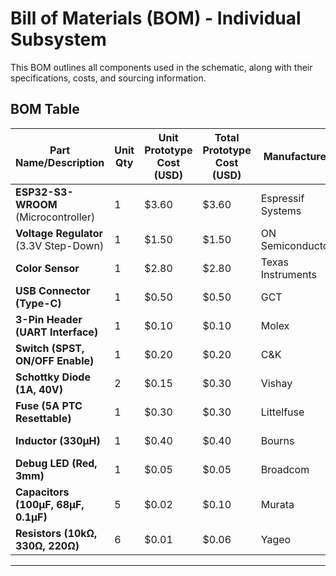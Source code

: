 # **Bill of Materials (BOM) - Individual Subsystem**
This BOM outlines all components used in the schematic, along with their specifications, costs, and sourcing information.

## **BOM Table**

| **Part Name/Description** | **Unit Qty** | **Unit Prototype Cost (USD)** | **Total Prototype Cost (USD)** | **Manufacturer** | **Manufacturer Part #** | **Vendor** | **Vendor Link** | **Datasheet Link** | **Supplier Part #** | **# Ordered** | **Date Ordered** | **# Received** | **Surplus** | **Schematic Ref. Designators** |
|---------------------------|--------------|------------------------------|-------------------------------|------------------|------------------------|------------|----------------|-------------------|--------------------|--------------|----------------|---------------|-----------|-------------------------------|
| **ESP32-S3-WROOM** (Microcontroller) | 1 | $3.60 | $3.60 | Espressif Systems | ESP32-S3-WROOM-1 | DigiKey | [Vendor Link](https://www.digikey.com/en/products/detail/espressif-systems/ESP32-S3-WROOM-1/15137555) | [Datasheet](https://www.espressif.com/sites/default/files/documentation/esp32-s3-wroom-1_wroom-1u_datasheet_en.pdf) | 15137555 | 2 | YYYY-MM-DD | 2 | 1 | U1 |
| **Voltage Regulator** (3.3V Step-Down) | 1 | $1.50 | $1.50 | ON Semiconductor | LM2575D2T-3.3R4G | DigiKey | [Vendor Link](https://www.digikey.com/en/products/detail/onsemi/LM2575D2T-3-3R4G/1476688) | [Datasheet](https://www.onsemi.com/pdf/datasheet/lm2575-d.pdf) | 1476688 | 2 | YYYY-MM-DD | 2 | 1 | U2 |
| **Color Sensor** | 1 | $2.80 | $2.80 | Texas Instruments | OPT4060DTSR | DigiKey | [Vendor Link](https://www.digikey.com/en/products/detail/texas-instruments/OPT4060DTSR/14654766) | [Datasheet](https://www.ti.com/lit/ds/symlink/opt4060.pdf) | 14654766 | 2 | YYYY-MM-DD | 2 | 1 | U3 |
| **USB Connector (Type-C)** | 1 | $0.50 | $0.50 | GCT | USB3131-30-0230-A | DigiKey | [Vendor Link](https://www.digikey.com/en/products/detail/gct/USB3131-30-0230-A/9859642) | [Datasheet](https://gct.co/files/specs/usb3131-spec.pdf) | 9859642 | 2 | YYYY-MM-DD | 2 | 1 | J2 |
| **3-Pin Header (UART Interface)** | 1 | $0.10 | $0.10 | Molex | 22-05-3031 | DigiKey | [Vendor Link](https://www.digikey.com/en/products/detail/molex/22-05-3031/264773) | [Datasheet](https://www.molex.com/pdm_docs/sd/022053031_sd.pdf) | 264773 | 2 | YYYY-MM-DD | 2 | 1 | J1 |
| **Switch (SPST, ON/OFF Enable)** | 1 | $0.20 | $0.20 | C&K | SW-KS01 | DigiKey | [Vendor Link](https://www.digikey.com/en/products/detail/c-k/SW-KS01/376486) | [Datasheet](https://www.ckswitches.com/media/1421/kseries.pdf) | 376486 | 2 | YYYY-MM-DD | 2 | 1 | SW1 |
| **Schottky Diode (1A, 40V)** | 2 | $0.15 | $0.30 | Vishay | SS14 | DigiKey | [Vendor Link](https://www.digikey.com/en/products/detail/vishay-general-semiconductor-tti-inc/SS14/936905) | [Datasheet](https://www.vishay.com/docs/88860/ss14.pdf) | 936905 | 4 | YYYY-MM-DD | 4 | 2 | D2, D3 |
| **Fuse (5A PTC Resettable)** | 1 | $0.30 | $0.30 | Littelfuse | 0448005.WR | DigiKey | [Vendor Link](https://www.digikey.com/en/products/detail/littelfuse-inc/0448005.WR/1512819) | [Datasheet](https://www.littelfuse.com/media?resourcetype=datasheets&itemid=1452) | 1512819 | 2 | YYYY-MM-DD | 2 | 1 | F1 |
| **Inductor (330µH)** | 1 | $0.40 | $0.40 | Bourns | SDR1307-331KL | DigiKey | [Vendor Link](https://www.digikey.com/en/products/detail/bourns/SDR1307-331KL/6132481) | [Datasheet](https://www.bourns.com/docs/Product-Datasheets/SDR1307.pdf) | 6132481 | 2 | YYYY-MM-DD | 2 | 1 | L1 |
| **Debug LED (Red, 3mm)** | 1 | $0.05 | $0.05 | Broadcom | HLMP-1350 | DigiKey | [Vendor Link](https://www.digikey.com/en/products/detail/broadcom-limited/HLMP-1350/3080896) | [Datasheet](https://www.broadcom.com/products/optical/leds-and-displays/visible-leds/hlmp-1301-1350-1401-1450-1501-1550-1601) | 3080896 | 2 | YYYY-MM-DD | 2 | 1 | D1 |
| **Capacitors (100µF, 68µF, 0.1µF)** | 5 | $0.02 | $0.10 | Murata | Various | DigiKey | [Vendor Link](https://www.digikey.com/en/products/filter/capacitors/58) | N/A | Various | 10 | YYYY-MM-DD | 10 | 5 | C3, C4, C5, C6, C7 |
| **Resistors (10kΩ, 330Ω, 220Ω)** | 6 | $0.01 | $0.06 | Yageo | Various | DigiKey | [Vendor Link](https://www.digikey.com/en/products/filter/resistors/52) | N/A | Various | 10 | YYYY-MM-DD | 10 | 4 | R2, R3, R4, R5, R6, R7 |

---


